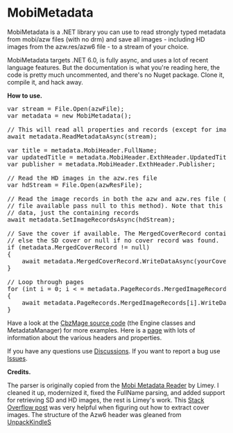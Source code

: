 # MobiMetadata

MobiMetadata is a .NET library you can use to read strongly typed metadata from mobi/azw files (with no drm) and save all images - including HD images from the azw.res/azw6 file - to a stream of your choice.  

MobiMetadata targets .NET 6.0, is fully async, and uses a lot of recent language features. But the documentation is what you're reading here, the code is pretty much uncommented, and there's no Nuget package. Clone it, compile it, and hack away.

**How to use.**

<pre>
var stream = File.Open(azwFile);
var metadata = new MobiMetadata();

// This will read all properties and records (except for image records) in all headers 
await metadata.ReadMetadataAsync(stream);

var title = metadata.MobiHeader.FullName;
var updatedTitle = metadata.MobiHeader.ExthHeader.UpdatedTitle;
var publisher = metadata.MobiHeader.ExthHeader.Publisher;

// Read the HD images in the azw.res file
var hdStream = File.Open(azwResFile);

// Read the image records in both the azw and azw.res file (if you don't have an azw.res 
// file available pass null to this method). Note that this doesn't read the actual image
// data, just the containing records 
await metadata.SetImageRecordsAsync(hdStream);

// Save the cover if available. The MergedCoverRecord contains the HD cover if available, 
// else the SD cover or null if no cover record was found. 
if (metadata.MergedCoverRecord != null)
{
    await metadata.MergedCoverRecord.WriteDataAsync(yourCoverStream);
}

// Loop through pages
for (int i = 0; i < = metadata.PageRecords.MergedImageRecords.Count; i++)
{
    await metadata.PageRecords.MergedImageRecords[i].WriteDataAsync(yourPageStream);
}
</pre>

Have a look at the [CbzMage source code](https://github.com/ToofDerling/CbzMage/tree/main/Source/AzwConverter) (the Engine classes and MetadataManager) for more examples. Here is a [page](https://wiki.mobileread.com/wiki/MOBI) with lots of information about the various headers and properties.

If you have any questions use [Discussions](https://github.com/ToofDerling/MobiMetadata/discussions). If you want to report a bug use [Issues](https://github.com/ToofDerling/MobiMetadata/issues).

**Credits.**

The parser is originally copied from the [Mobi Metadata Reader](https://www.mobileread.com/forums/showthread.php?t=185565) by Limey. I cleaned it up, modernized it, fixed the FullName parsing, and added support for retrieving SD and HD images, the rest is Limey's work. This [Stack Overflow post](https://stackoverflow.com/questions/24233834/getting-cover-image-from-a-mobi-file) was very helpful when figuring out how to extract cover images. The structure of the Azw6 header was gleaned from [UnpackKindleS](https://github.com/Aeroblast/UnpackKindleS)
